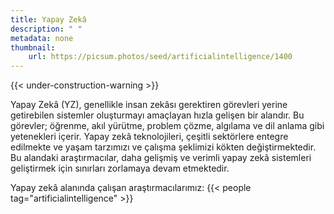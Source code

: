 ```yaml
---
title: Yapay Zekâ
description: " "
metadata: none
thumbnail: 
    url: https://picsum.photos/seed/artificialintelligence/1400
---
```


{{< under-construction-warning >}}

Yapay Zekâ (YZ), genellikle insan zekâsı gerektiren görevleri yerine getirebilen sistemler oluşturmayı amaçlayan hızla gelişen bir alandır. Bu görevler; öğrenme, akıl yürütme, problem çözme, algılama ve dil anlama gibi yetenekleri içerir. Yapay zekâ teknolojileri, çeşitli sektörlere entegre edilmekte ve yaşam tarzımızı ve çalışma şeklimizi kökten değiştirmektedir. Bu alandaki araştırmacılar, daha gelişmiş ve verimli yapay zekâ sistemleri geliştirmek için sınırları zorlamaya devam etmektedir.

Yapay zekâ alanında çalışan araştırmacılarımız:
{{< people tag="artificialintelligence" >}}